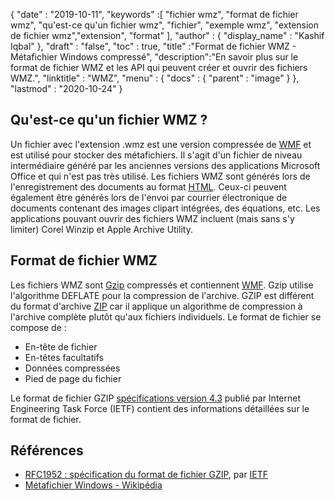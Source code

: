 {
  "date" : "2019-10-11",
  "keywords" :[ "fichier wmz", "format de fichier wmz", "qu'est-ce qu'un fichier wmz", "fichier", "exemple wmz", "extension de fichier wmz","extension", "format" ],
  "author" : {
    "display_name" : "Kashif Iqbal"
},
  "draft" : "false",
  "toc" : true,
  "title" :"Format de fichier WMZ - Métafichier Windows compressé",
  "description":"En savoir plus sur le format de fichier WMZ et les API qui peuvent créer et ouvrir des fichiers WMZ.",
  "linktitle" : "WMZ",
  "menu" : {
    "docs" : {
      "parent" : "image"
}
},
  "lastmod" : "2020-10-24"
}

## Qu'est-ce qu'un fichier WMZ ?

Un fichier avec l'extension .wmz est une version compressée de [WMF](/fr/image/wmf/) et est utilisé pour stocker des métafichiers. Il s'agit d'un fichier de niveau intermédiaire généré par les anciennes versions des applications Microsoft Office et qui n'est pas très utilisé. Les fichiers WMZ sont générés lors de l'enregistrement des documents au format [HTML](/fr/web/html/). Ceux-ci peuvent également être générés lors de l'envoi par courrier électronique de documents contenant des images clipart intégrées, des équations, etc. Les applications pouvant ouvrir des fichiers WMZ incluent (mais sans s'y limiter) Corel Winzip et Apple Archive Utility.

## Format de fichier WMZ

Les fichiers WMZ sont [Gzip](/fr/compression/gz/) compressés et contiennent [WMF](/fr/image/WMF/). Gzip utilise l'algorithme DEFLATE pour la compression de l'archive. GZIP est différent du format d'archive [ZIP](/fr/compression/zip/) car il applique un algorithme de compression à l'archive complète plutôt qu'aux fichiers individuels. Le format de fichier se compose de :

* En-tête de fichier
* En-têtes facultatifs
* Données compressées
* Pied de page du fichier

Le format de fichier GZIP [spécifications version 4.3](https://datatracker.ietf.org/doc/html/rfc1952) publié par Internet Engineering Task Force (IETF) contient des informations détaillées sur le format de fichier.

## Références

* [RFC1952 : spécification du format de fichier GZIP](https://datatracker.ietf.org/doc/html/rfc1952), par [IETF](https://www.ietf.org)
* [Métafichier Windows - Wikipédia](https://en.wikipedia.org/wiki/Windows_Metafile)

